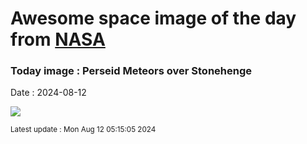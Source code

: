 
# Awesome space image of the day from [NASA](https://api.nasa.gov/)

### Today image : Perseid Meteors over Stonehenge
Date : 2024-08-12

![](https://apod.nasa.gov/apod/image/2408/PerseidsStonehenge_Dury_960.jpg)

<small>Latest update : Mon Aug 12 05:15:05 2024</small>
        